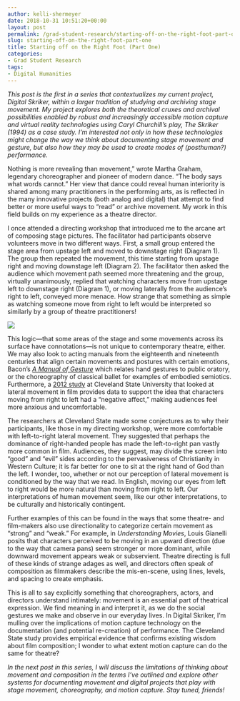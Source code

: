 ```yaml
---
author: kelli-shermeyer
date: 2018-10-31 10:51:20+00:00
layout: post
permalink: /grad-student-research/starting-off-on-the-right-foot-part-one/
slug: starting-off-on-the-right-foot-part-one
title: Starting off on the Right Foot (Part One)
categories:
- Grad Student Research
tags:
- Digital Humanities
---
```


_This post is the first in a series that contextualizes my current project, Digital Skriker, within a larger tradition of studying and archiving stage movement. My project explores both the theoretical cruxes and archival possibilities enabled by robust and increasingly accessible motion capture and virtual reality technologies using Caryl Churchill’s play, The Skriker (1994) as a case study. I’m interested not only in how these technologies might change the way we think about documenting stage movement and gesture, but also how they may be used to create modes of (posthuman?) performance._

Nothing is more revealing than movement,” wrote Martha Graham, legendary choreographer and pioneer of modern dance. “The body says what words cannot.” Her view that dance could reveal human interiority is shared among many practitioners in the performing arts, as is reflected in the many innovative projects (both analog and digital) that attempt to find better or more useful ways to “read” or archive movement. My work in this field builds on my experience as a theatre director.

I once attended a directing workshop that introduced me to the arcane art of composing stage pictures. The facilitator had participants observe volunteers move in two different ways. First, a small group entered the stage area from upstage left and moved to downstage right (Diagram 1). The group then repeated the movement, this time starting from upstage right and moving downstage left (Diagram 2). The facilitator then asked the audience which movement path seemed more threatening and the group, virtually unanimously, replied that watching characters move from upstage left to downstage right (Diagram 1), or moving laterally from the audience’s right to left, conveyed more menace. How strange that something as simple as watching someone move from right to left would be interpreted so similarly by a group of theatre practitioners!

![](http://scholarslab.org/wp-content/uploads/2018/10/DS1.image_-1.jpg)

This logic—that some areas of the stage and some movements across its surface have connotations—is not unique to contemporary theatre, either. We may also look to acting manuals from the eighteenth and nineteenth centuries that align certain movements and postures with certain emotions, Bacon’s _[A Manual of Gesture](https://publicdomainreview.org/collections/a-manual-of-gesture-1875/)_ which relates hand gestures to public oratory, or the choreography of classical ballet for examples of embodied semiotics. Furthermore, a [2012 study](https://www.researchgate.net/publication/228448619_Which_Way_Did_He_Go_Directionality_of_Film_Character_and_Camera_Movement_and_Subsequent_Spectator_Interpretation) at Cleveland State University that looked at lateral movement in film provides data to support the idea that characters moving from right to left had a “negative affect,” making audiences feel more anxious and uncomfortable.

The researchers at Cleveland State made some conjectures as to why their participants, like those in my directing workshop, were more comfortable with left-to-right lateral movement. They suggested that perhaps the dominance of right-handed people has made the left-to-right pan vastly more common in film. Audiences, they suggest, may divide the screen into “good” and “evil” sides according to the pervasiveness of Christianity in Western Culture; it is far better for one to sit at the right hand of God than the left. I wonder, too, whether or not our perception of lateral movement is conditioned by the way that we read. In English, moving our eyes from left to right would be more natural than moving from right to left. Our interpretations of human movement seem, like our other interpretations, to be culturally and historically contingent.

Further examples of this can be found in the ways that some theatre- and film-makers also use directionality to categorize certain movement as “strong” and “weak.” For example, in _Understanding Movies_, Louis Gianelli posits that characters perceived to be moving in an upward direction (due to the way that camera pans) seem stronger or more dominant, while downward movement appears weak or subservient. Theatre directing is full of these kinds of strange adages as well, and directors often speak of composition as filmmakers describe the mis-en-scene, using lines, levels, and spacing to create emphasis.

This is all to say explicitly something that choreographers, actors, and directors understand intimately: movement is an essential part of theatrical expression. We find meaning in and interpret it, as we do the social gestures we make and observe in our everyday lives. In Digital Skriker, I’m mulling over the implications of motion capture technology on the documentation (and potential re-creation) of performance. The Cleveland State study provides empirical evidence that confirms existing wisdom about film composition; I wonder to what extent motion capture can do the same for theatre?

_In the next post in this series, I will discuss the limitations of thinking about movement and composition in the terms I’ve outlined and explore other systems for documenting movement and digital projects that play with stage movement, choreography, and motion capture. Stay tuned, friends!_


